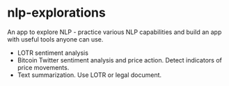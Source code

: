 # nlp-explorations
An app to explore NLP - practice various NLP capabilities and build an app with useful tools anyone can use.

* LOTR sentiment analysis
* Bitcoin Twitter sentiment analysis and price action. Detect indicators of price movements.
* Text summarization. Use LOTR or legal document.
